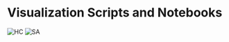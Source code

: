 # Visualization Scripts and Notebooks
![HC](https://user-images.githubusercontent.com/46421710/170855585-ddcaf2fb-942c-432e-bcbb-f8339d3243ba.GIF)
![SA](https://user-images.githubusercontent.com/46421710/170855591-983c15ce-a0fa-48aa-bb0b-4eefaec4b331.GIF)
